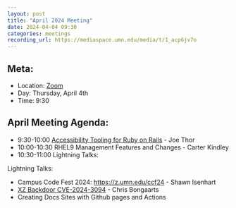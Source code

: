 ```yaml
---
layout: post
title: "April 2024 Meeting"
date: 2024-04-04 09:30
categories: meetings
recording_url: https://mediaspace.umn.edu/media/t/1_acp6jv7o
---
```


## Meta:

- Location: [Zoom](https://z.umn.edu/cpmstream)
- Day: Thursday, April 4th
- Time: 9:30

## April Meeting Agenda:
- 9:30-10:00 [Accessibility Tooling for Ruby on Rails](https://z.umn.edu/code-people-ror-a11y) - Joe Thor
- 10:00-10:30 RHEL9 Management Features and Changes - Carter Kindley
- 10:30-11:00 Lightning Talks:

Lightning Talks:
- Campus Code Fest 2024: https://z.umn.edu/ccf24 - Shawn Isenhart
- [XZ Backdoor CVE-2024-3094](https://openssf.org/blog/2024/03/30/xz-backdoor-cve-2024-3094/) - Chris Bongaarts
- Creating Docs Sites with Github pages and Actions
